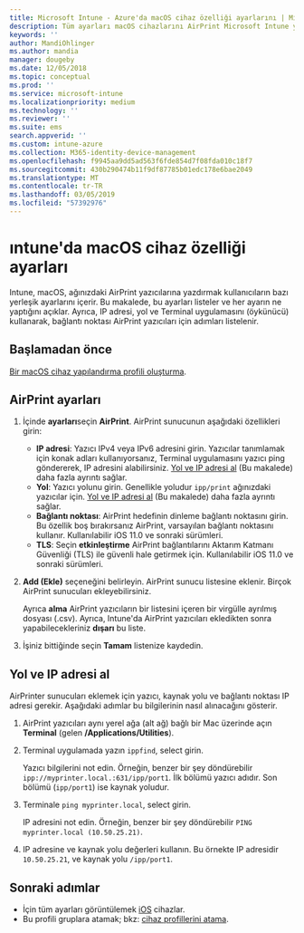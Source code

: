```yaml
---
title: Microsoft Intune - Azure'da macOS cihaz özelliği ayarlarını | Microsoft Docs
description: Tüm ayarları macOS cihazlarını AirPrint Microsoft Intune yapılandırmak için bkz. Aynı zamanda ağınızdaki IP adresi, yol ve bir AirPrint sunucusunun bağlantı noktası ayarlarını almak için adımlara bakın. Bu ayarları bir cihaz yapılandırma profilinde de macOS cihazlarını ağınızdaki AirPrint sunucularını kullanacak şekilde yapılandırmak için kullanın.
keywords: ''
author: MandiOhlinger
ms.author: mandia
manager: dougeby
ms.date: 12/05/2018
ms.topic: conceptual
ms.prod: ''
ms.service: microsoft-intune
ms.localizationpriority: medium
ms.technology: ''
ms.reviewer: ''
ms.suite: ems
search.appverid: ''
ms.custom: intune-azure
ms.collection: M365-identity-device-management
ms.openlocfilehash: f9945aa9dd5ad563f6fde854d7f08fda010c18f7
ms.sourcegitcommit: 430b290474b11f9df87785b01edc178e6bae2049
ms.translationtype: MT
ms.contentlocale: tr-TR
ms.lasthandoff: 03/05/2019
ms.locfileid: "57392976"
---
```

# <a name="macos-device-feature-settings-in-intune"></a>ıntune'da macOS cihaz özelliği ayarları

Intune, macOS, ağınızdaki AirPrint yazıcılarına yazdırmak kullanıcıların bazı yerleşik ayarlarını içerir. Bu makalede, bu ayarları listeler ve her ayarın ne yaptığını açıklar. Ayrıca, IP adresi, yol ve Terminal uygulamasını (öykünücü) kullanarak, bağlantı noktası AirPrint yazıcıları için adımları listelenir.

## <a name="before-you-begin"></a>Başlamadan önce

[Bir macOS cihaz yapılandırma profili oluşturma](device-features-configure.md).

## <a name="airprint-settings"></a>AirPrint ayarları

1. İçinde **ayarları**seçin **AirPrint**. AirPrint sunucunun aşağıdaki özellikleri girin:

    - **IP adresi**: Yazıcı IPv4 veya IPv6 adresini girin. Yazıcılar tanımlamak için konak adları kullanıyorsanız, Terminal uygulamasını yazıcı ping göndererek, IP adresini alabilirsiniz. [Yol ve IP adresi al](#get-the-ip-address-and-path) (Bu makalede) daha fazla ayrıntı sağlar.
    - **Yol**: Yazıcı yolunu girin. Genellikle yoludur `ipp/print` ağınızdaki yazıcılar için. [Yol ve IP adresi al](#get-the-ip-address-and-path) (Bu makalede) daha fazla ayrıntı sağlar.
    - **Bağlantı noktası**: AirPrint hedefinin dinleme bağlantı noktasını girin. Bu özellik boş bırakırsanız AirPrint, varsayılan bağlantı noktasını kullanır. Kullanılabilir iOS 11.0 ve sonraki sürümleri.
    - **TLS**: Seçin **etkinleştirme** AirPrint bağlantılarını Aktarım Katmanı Güvenliği (TLS) ile güvenli hale getirmek için. Kullanılabilir iOS 11.0 ve sonraki sürümleri.

2. **Add (Ekle)** seçeneğini belirleyin. AirPrint sunucu listesine eklenir. Birçok AirPrint sunucuları ekleyebilirsiniz.

    Ayrıca **alma** AirPrint yazıcıların bir listesini içeren bir virgülle ayrılmış dosyası (.csv). Ayrıca, Intune'da AirPrint yazıcıları ekledikten sonra yapabilecekleriniz **dışarı** bu liste.

3. İşiniz bittiğinde seçin **Tamam** listenize kaydedin.

## <a name="get-the-ip-address-and-path"></a>Yol ve IP adresi al

AirPrinter sunucuları eklemek için yazıcı, kaynak yolu ve bağlantı noktası IP adresi gerekir. Aşağıdaki adımlar bu bilgilerinin nasıl alınacağını gösterir.

1. AirPrint yazıcıları aynı yerel ağa (alt ağ) bağlı bir Mac üzerinde açın **Terminal** (gelen **/Applications/Utilities**).
2. Terminal uygulamada yazın `ippfind`, select girin.

    Yazıcı bilgilerini not edin. Örneğin, benzer bir şey döndürebilir `ipp://myprinter.local.:631/ipp/port1`. İlk bölümü yazıcı adıdır. Son bölümü (`ipp/port1`) ise kaynak yoludur.

3. Terminale `ping myprinter.local`, select girin.

   IP adresini not edin. Örneğin, benzer bir şey döndürebilir `PING myprinter.local (10.50.25.21)`.

4. IP adresine ve kaynak yolu değerleri kullanın. Bu örnekte IP adresidir `10.50.25.21`, ve kaynak yolu `/ipp/port1`.

## <a name="next-steps"></a>Sonraki adımlar

- İçin tüm ayarları görüntülemek [iOS](ios-device-features-settings.md) cihazlar.
- Bu profili gruplara atamak; bkz: [cihaz profillerini atama](device-profile-assign.md).
